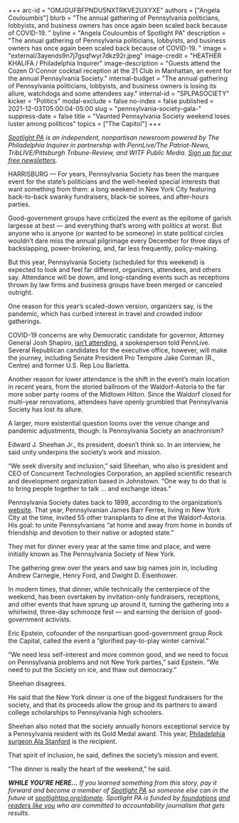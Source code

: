 +++
arc-id = "OMJGUFBFPNDU5NXTRKVE2UXYXE"
authors = ["Angela Couloumbis"]
blurb = "The annual gathering of Pennsylvania politicians, lobbyists, and business owners has once again been scaled back because of COVID-19. "
byline = "Angela Couloumbis of Spotlight PA"
description = "The annual gathering of Pennsylvania politicians, lobbyists, and business owners has once again been scaled back because of COVID-19. "
image = "external/3ayends9n7j7gsqfwyr7dkz92r.jpeg"
image-credit = "HEATHER KHALIFA / Philadelphia Inquirer"
image-description = "Guests attend the Cozen O'Connor cocktail reception at the 21 Club in Manhattan, an event for the annual Pennsylvania Society."
internal-budget = "The annual gathering of Pennsylvania politicians, lobbyists, and business owners is losing its allure, watchdogs and some attendees say."
internal-id = "SPLPASOCIETY"
kicker = "Politics"
modal-exclude = false
no-index = false
published = 2021-12-03T05:00:04-05:00
slug = "pennsylvania-society-gala-"
suppress-date = false
title = "Vaunted Pennsylvania Society weekend loses luster among politicos"
topics = ["The Capitol"]
+++

<a href="https://www.spotlightpa.org/"><i>Spotlight PA</i></a><i> is an independent, nonpartisan newsroom powered by The Philadelphia Inquirer in partnership with PennLive/The Patriot-News, TribLIVE/Pittsburgh Tribune-Review, and WITF Public Media. </i><a href="https://www.spotlightpa.org/newsletters"><i>Sign up for our free newsletters</i></a><i>.</i>

HARRISBURG — For years, Pennsylvania Society has been the marquee event for the state’s politicians and the well-heeled special interests that want something from them: a long weekend in New York City featuring back-to-back swanky fundraisers, black-tie soirees, and after-hours parties.

Good-government groups have criticized the event as the epitome of garish largesse at best — and everything that’s wrong with politics at worst. But anyone who is anyone (or wanted to be someone) in state political circles wouldn’t dare miss the annual pilgrimage every December for three days of backslapping, power-brokering, and, far less frequently, policy-making.

But this year, Pennsylvania Society (scheduled for this weekend) is expected to look and feel far different, organizers, attendees, and others say. Attendance will be down, and long-standing events such as receptions thrown by law firms and business groups have been merged or canceled outright.

<script src="https://www.spotlightpa.org/embed.js" async></script><div data-spl-embed-version="1" data-spl-src="https://www.spotlightpa.org/embeds/newsletter/"></div>

One reason for this year’s scaled-down version, organizers say, is the pandemic, which has curbed interest in travel and crowded indoor gatherings. 

COVID-19 concerns are why Democratic candidate for governor, Attorney General Josh Shapiro, <a href="https://www.pennlive.com/news/2021/12/the-pennsylvania-society-returns-this-year-to-nyc-but-with-far-less-hoopla.html" target="_blank">isn’t attending</a>, a spokesperson told PennLive. Several Republican candidates for the executive office, however, will make the journey, including Senate President Pro Tempore Jake Corman (R., Centre) and former U.S. Rep Lou Barletta. 

Another reason for lower attendance is the shift in the event’s main location in recent years, from the storied ballroom of the Waldorf-Astoria to the far more sober party rooms of the Midtown Hilton. Since the Waldorf closed for multi-year renovations, attendees have openly grumbled that Pennsylvania Society has lost its allure.

A larger, more existential question looms over the venue change and pandemic adjustments, though: Is Pennsylvania Society an anachronism?

Edward J. Sheehan Jr., its president, doesn’t think so. In an interview, he said unity underpins the society’s work and mission.

“We seek diversity and inclusion,” said Sheehan, who also is president and CEO of Concurrent Technologies Corporation, an applied scientific research and development organization based in Johnstown. “One way to do that is to bring people together to talk … and exchange ideas.”

Pennsylvania Society dates back to 1899, according to the organization’s <a href="https://www.pasociety.com/history">website</a>. That year, Pennsylvanian James Barr Ferree, living in New York City at the time, invited 55 other transplants to dine at the Waldorf-Astoria. His goal: to unite Pennsylvanians “at home and away from home in bonds of friendship and devotion to their native or adopted state.”

They met for dinner every year at the same time and place, and were initially known as The Pennsylvania Society of New York.

The gathering grew over the years and saw big names join in, including Andrew Carnegie, Henry Ford, and Dwight D. Eisenhower.

In modern times, that dinner, while technically the centerpiece of the weekend, has been overtaken by invitation-only fundraisers, receptions, and other events that have sprung up around it, turning the gathering into a whirlwind, three-day schmooze fest — and earning the derision of good-government activists.

Eric Epstein, cofounder of the nonpartisan good-government group Rock the Capital, called the event a “glorified pay-to-play winter carnival.”

“We need less self-interest and more common good, and we need to focus on Pennsylvania problems and not New York parties,” said Epstein. “We need to put the Society on ice, and thaw out democracy.”

<script src="https://www.spotlightpa.org/embed.js" async></script><div data-spl-embed-version="1" data-spl-src="https://www.spotlightpa.org/embeds/donate/"></div>

Sheehan disagrees.

He said that the New York dinner is one of the biggest fundraisers for the society, and that its proceeds allow the group and its partners to award college scholarships to Pennsylvania high schoolers.

Sheehan also noted that the society annually honors exceptional service by a Pennsylvania resident with its Gold Medal award. This year, <a href="https://www.pasociety.com/2021goldmedalist">Philadelphia surgeon Ala Stanford</a> is the recipient.

That spirit of inclusion, he said, defines the society’s mission and event.

“The dinner is really the heart of the weekend,” he said.

<i><b>WHILE YOU’RE HERE...</b></i><i> If you learned something from this story, pay it forward and become a member of </i><a href="https://www.spotlightpa.org/"><i>Spotlight PA</i></a><i> so someone else can in the future at </i><a href="http://spotlightpa.org/donate"><i>spotlightpa.org/donate</i></a><i>. Spotlight PA is funded by</i><a href="https://www.spotlightpa.org/support"><i> foundations</i></a><i> </i><a href="https://www.spotlightpa.org/support"><i>and readers like you</i></a><i> who are committed to accountability journalism that gets results.</i>
